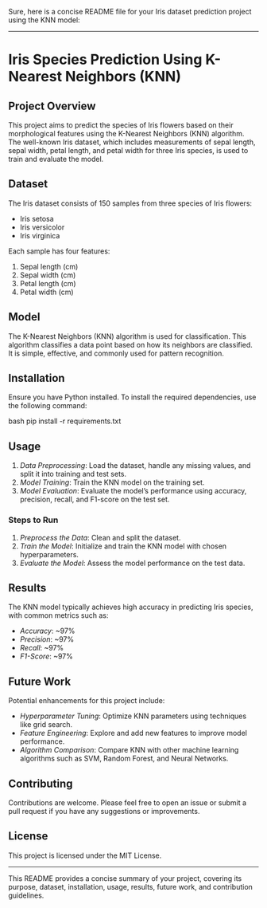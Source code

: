 Sure, here is a concise README file for your Iris dataset prediction project using the KNN model:

---

# Iris Species Prediction Using K-Nearest Neighbors (KNN)

## Project Overview

This project aims to predict the species of Iris flowers based on their morphological features using the K-Nearest Neighbors (KNN) algorithm. The well-known Iris dataset, which includes measurements of sepal length, sepal width, petal length, and petal width for three Iris species, is used to train and evaluate the model.

## Dataset

The Iris dataset consists of 150 samples from three species of Iris flowers: 
- Iris setosa
- Iris versicolor
- Iris virginica

Each sample has four features:
1. Sepal length (cm)
2. Sepal width (cm)
3. Petal length (cm)
4. Petal width (cm)

## Model

The K-Nearest Neighbors (KNN) algorithm is used for classification. This algorithm classifies a data point based on how its neighbors are classified. It is simple, effective, and commonly used for pattern recognition.

## Installation

Ensure you have Python installed. To install the required dependencies, use the following command:

bash
pip install -r requirements.txt


## Usage

1. *Data Preprocessing*: Load the dataset, handle any missing values, and split it into training and test sets.
2. *Model Training*: Train the KNN model on the training set.
3. *Model Evaluation*: Evaluate the model’s performance using accuracy, precision, recall, and F1-score on the test set.

### Steps to Run

1. *Preprocess the Data*: Clean and split the dataset.
2. *Train the Model*: Initialize and train the KNN model with chosen hyperparameters.
3. *Evaluate the Model*: Assess the model performance on the test data.

## Results

The KNN model typically achieves high accuracy in predicting Iris species, with common metrics such as:

- *Accuracy*: ~97%
- *Precision*: ~97%
- *Recall*: ~97%
- *F1-Score*: ~97%

## Future Work

Potential enhancements for this project include:
- *Hyperparameter Tuning*: Optimize KNN parameters using techniques like grid search.
- *Feature Engineering*: Explore and add new features to improve model performance.
- *Algorithm Comparison*: Compare KNN with other machine learning algorithms such as SVM, Random Forest, and Neural Networks.

## Contributing

Contributions are welcome. Please feel free to open an issue or submit a pull request if you have any suggestions or improvements.

## License

This project is licensed under the MIT License.

---

This README provides a concise summary of your project, covering its purpose, dataset, installation, usage, results, future work, and contribution guidelines.
